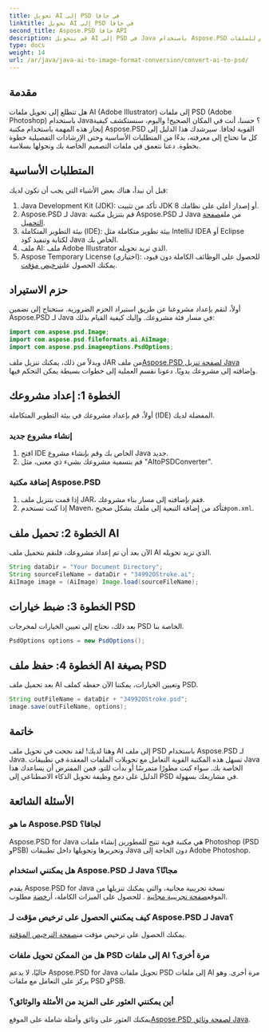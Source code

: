```yaml
---
title: تحويل AI إلى PSD في جافا
linktitle: تحويل AI إلى PSD في جافا
second_title: Aspose.PSD جافا API
description: قم بتحويل AI إلى PSD في Java باستخدام Aspose.PSD من خلال دليلنا السهل خطوة بخطوة. مثالي للمطورين الذين يحتاجون إلى تحويل سريع وسلس للملفات.
type: docs
weight: 14
url: /ar/java/java-ai-to-image-format-conversion/convert-ai-to-psd/
---
```

## مقدمة
هل تتطلع إلى تحويل ملفات AI (Adobe Illustrator) إلى ملفات PSD (Adobe Photoshop) باستخدام Java؟ حسنا، أنت في المكان الصحيح! واليوم، سنستكشف كيفية إنجاز هذه المهمة باستخدام مكتبة Aspose.PSD القوية لجافا. سيرشدك هذا الدليل إلى كل ما تحتاج إلى معرفته، بدءًا من المتطلبات الأساسية وحتى الإرشادات التفصيلية خطوة بخطوة. دعنا نتعمق في ملفات التصميم الخاصة بك ونحولها بسلاسة.
## المتطلبات الأساسية
قبل أن نبدأ، هناك بعض الأشياء التي يجب أن تكون لديك:
1. Java Development Kit (JDK): تأكد من تثبيت JDK 8 أو إصدار أعلى على نظامك.
2.  Aspose.PSD لـ Java: قم بتنزيل مكتبة Aspose.PSD لـ Java من ملف[صفحة التحميل](https://releases.aspose.com/psd/java/).
3. بيئة التطوير المتكاملة (IDE): بيئة تطوير متكاملة مثل IntelliJ IDEA أو Eclipse لكتابة وتنفيذ كود Java الخاص بك.
4. ملف AI: ملف Adobe Illustrator الذي تريد تحويله.
5.  Aspose Temporary License (اختياري): للحصول على الوظائف الكاملة دون قيود، يمكنك الحصول على[ترخيص مؤقت](https://purchase.aspose.com/temporary-license/).
## حزم الاستيراد
أولاً، لنقم بإعداد مشروعنا عن طريق استيراد الحزم الضرورية. ستحتاج إلى تضمين Aspose.PSD لـ Java في مسار فئة مشروعك. وإليك كيفية القيام بذلك:
```java
import com.aspose.psd.Image;
import com.aspose.psd.fileformats.ai.AiImage;
import com.aspose.psd.imageoptions.PsdOptions;
```
 وبدلاً من ذلك، يمكنك تنزيل ملف JAR من ملف[Aspose.PSD لصفحة تنزيل Java](https://releases.aspose.com/psd/java/) وإضافته إلى مشروعك يدويًا.
دعونا نقسم العملية إلى خطوات بسيطة يمكن التحكم فيها.
## الخطوة 1: إعداد مشروعك
أولاً، قم بإعداد مشروعك في بيئة التطوير المتكاملة (IDE) المفضلة لديك.
### إنشاء مشروع جديد
1. افتح IDE الخاص بك وقم بإنشاء مشروع Java جديد.
2. قم بتسمية مشروعك بشيء ذي معنى، مثل "AItoPSDConverter".
### إضافة مكتبة Aspose.PSD
1. إذا قمت بتنزيل ملف JAR، فقم بإضافته إلى مسار بناء مشروعك.
2.  إذا كنت تستخدم Maven، فتأكد من إضافة التبعية إلى ملفك بشكل صحيح`pom.xml`.
## الخطوة 2: تحميل ملف AI
الآن بعد أن تم إعداد مشروعك، فلنقم بتحميل ملف AI الذي تريد تحويله.
```java
String dataDir = "Your Document Directory"; 
String sourceFileName = dataDir + "34992OStroke.ai";       
AiImage image = (AiImage) Image.load(sourceFileName);
```
## الخطوة 3: ضبط خيارات PSD
بعد ذلك، نحتاج إلى تعيين الخيارات لمخرجات PSD الخاصة بنا.
```java
PsdOptions options = new PsdOptions();
```
## الخطوة 4: حفظ ملف AI بصيغة PSD
بعد تحميل ملف AI وتعيين الخيارات، يمكننا الآن حفظه كملف PSD.
```java
String outFileName = dataDir + "34992OStroke.psd";
image.save(outFileName, options);
```
## خاتمة
وهنا لديك! لقد نجحت في تحويل ملف AI إلى ملف PSD باستخدام Aspose.PSD لـ Java. تسهل هذه المكتبة القوية التعامل مع تحويلات الملفات المعقدة في تطبيقات Java الخاصة بك. سواء كنت مطورًا متمرسًا أو بدأت للتو، فمن المفترض أن يساعدك هذا الدليل على دمج وظيفة تحويل الذكاء الاصطناعي إلى PSD في مشاريعك بسهولة.
## الأسئلة الشائعة
### ما هو Aspose.PSD لجافا؟
Aspose.PSD for Java هي مكتبة قوية تتيح للمطورين إنشاء ملفات Photoshop (PSD وPSB) وتحريرها وتحويلها داخل تطبيقات Java دون الحاجة إلى Adobe Photoshop.
### هل يمكنني استخدام Aspose.PSD لـ Java مجانًا؟
 يقدم Aspose.PSD for Java نسخة تجريبية مجانية، والتي يمكنك تنزيلها من الموقع[صفحة تجريبية مجانية](https://releases.aspose.com/) . للحصول على الميزات الكاملة، أ[رخصة](https://purchase.aspose.com/buy) مطلوب.
### كيف يمكنني الحصول على ترخيص مؤقت لـ Aspose.PSD لـ Java؟
 يمكنك الحصول على ترخيص مؤقت من[صفحة الترخيص المؤقتة](https://purchase.aspose.com/temporary-license/).
### هل من الممكن تحويل ملفات PSD إلى ملفات AI مرة أخرى؟
حاليًا، لا يدعم Aspose.PSD for Java تحويل ملفات PSD إلى ملفات AI مرة أخرى. وهو يركز على التعامل مع ملفات PSD وPSB.
### أين يمكنني العثور على المزيد من الأمثلة والوثائق؟
 يمكنك العثور على وثائق وأمثلة شاملة على الموقع[Aspose.PSD لصفحة وثائق Java](https://reference.aspose.com/psd/java/).